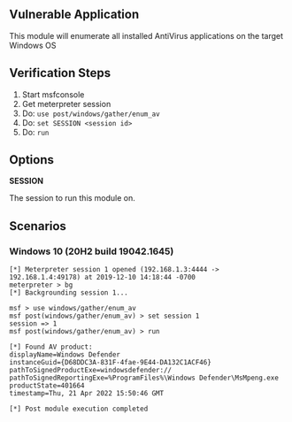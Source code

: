 ## Vulnerable Application

This module will enumerate all installed AntiVirus applications on the target Windows OS

## Verification Steps
1. Start msfconsole
2. Get meterpreter session
3. Do: ```use post/windows/gather/enum_av```
4. Do: ```set SESSION <session id>```
5. Do: ```run```

## Options

**SESSION**

The session to run this module on.

## Scenarios

### Windows 10 (20H2 build 19042.1645)

  ```
  [*] Meterpreter session 1 opened (192.168.1.3:4444 -> 192.168.1.4:49178) at 2019-12-10 14:18:44 -0700
  meterpreter > bg
  [*] Backgrounding session 1...
  
  msf > use windows/gather/enum_av
  msf post(windows/gather/enum_av) > set session 1
  session => 1
  msf post(windows/gather/enum_av) > run
  
  [*] Found AV product:
  displayName=Windows Defender
  instanceGuid={D68DDC3A-831F-4fae-9E44-DA132C1ACF46}
  pathToSignedProductExe=windowsdefender://
  pathToSignedReportingExe=%ProgramFiles%\Windows Defender\MsMpeng.exe
  productState=401664
  timestamp=Thu, 21 Apr 2022 15:50:46 GMT
  
  [*] Post module execution completed
  ```
